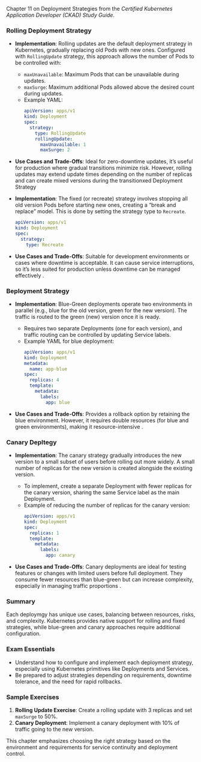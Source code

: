 Chapter 11 on Deployment Strategies from the *Certified Kubernetes Application Developer (CKAD) Study Guide*.

### Rolling Deployment Strategy

- **Implementation**: Rolling updates are the default deployment strategy in Kubernetes, gradually replacing old Pods with new ones. Configured with `RollingUpdate` strategy, this approach allows the number of Pods to be controlled with:
  - `maxUnavailable`: Maximum Pods that can be unavailable during updates.
  - `maxSurge`: Maximum additional Pods allowed above the desired count during updates.
  - Example YAML:
    ```yaml
    apiVersion: apps/v1
    kind: Deployment
    spec:
      strategy:
        type: RollingUpdate
        rollingUpdate:
          maxUnavailable: 1
          maxSurge: 2
    ```

- **Use Cases and Trade-Offs**: Ideal for zero-downtime updates, it’s useful for production where gradual transitions minimize risk. However, rolling updates may extend update times depending on the number of replicas and can create mixed versions during the transitionxed Deployment Strategy

- **Implementation**: The fixed (or recreate) strategy involves stopping all old version Pods before starting new ones, creating a “break and replace” model. This is done by setting the strategy type to `Recreate`.
  ```yaml
  apiVersion: apps/v1
  kind: Deployment
  spec:
    strategy:
      type: Recreate
  ```

- **Use Cases and Trade-Offs**: Suitable for development environments or cases where downtime is acceptable. It can cause service interruptions, so it’s less suited for production unless downtime can be managed effectively .

### Beployment Strategy

- **Implementation**: Blue-Green deployments operate two environments in parallel (e.g., blue for the old version, green for the new version). The traffic is routed to the green (new) version once it is ready.
  - Requires two separate Deployments (one for each version), and traffic routing can be controlled by updating Service labels.
  - Example YAML for blue deployment:
    ```yaml
    apiVersion: apps/v1
    kind: Deployment
    metadata:
      name: app-blue
    spec:
      replicas: 4
      template:
        metadata:
          labels:
            app: blue
    ```

- **Use Cases and Trade-Offs**: Provides a rollback option by retaining the blue environment. However, it requires double resources (for blue and green environments), making it resource-intensive .

### Canary Depltegy

- **Implementation**: The canary strategy gradually introduces the new version to a small subset of users before rolling out more widely. A small number of replicas for the new version is created alongside the existing version.
  - To implement, create a separate Deployment with fewer replicas for the canary version, sharing the same Service label as the main Deployment.
  - Example of reducing the number of replicas for the canary version:
    ```yaml
    apiVersion: apps/v1
    kind: Deployment
    spec:
      replicas: 1
      template:
        metadata:
          labels:
            app: canary
    ```

- **Use Cases and Trade-Offs**: Canary deployments are ideal for testing features or changes with limited users before full deployment. They consume fewer resources than blue-green but can increase complexity, especially in managing traffic proportions .

### Summary

Each deploymgy has unique use cases, balancing between resources, risks, and complexity. Kubernetes provides native support for rolling and fixed strategies, while blue-green and canary approaches require additional configuration.

### Exam Essentials

- Understand how to configure and implement each deployment strategy, especially using Kubernetes primitives like Deployments and Services.
- Be prepared to adjust strategies depending on requirements, downtime tolerance, and the need for rapid rollbacks.

### Sample Exercises

1. **Rolling Update Exercise**: Create a rolling update with 3 replicas and set `maxSurge` to 50%.
2. **Canary Deployment**: Implement a canary deployment with 10% of traffic going to the new version.

This chapter emphasizes choosing the right strategy based on the environment and requirements for service continuity and deployment control.